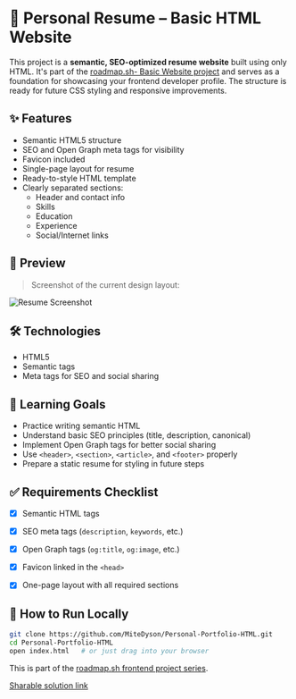 # 📄 Personal Resume – Basic HTML Website

This project is a **semantic, SEO-optimized resume website** built using only HTML. It's part of the [roadmap.sh- Basic Website project](https://roadmap.sh/projects/basic-html-website) and serves as a foundation for showcasing your frontend developer profile. The structure is ready for future CSS styling and responsive improvements.


## ✨ Features

- Semantic HTML5 structure
- SEO and Open Graph meta tags for visibility
- Favicon included
- Single-page layout for resume
- Ready-to-style HTML template
- Clearly separated sections:
  - Header and contact info
  - Skills
  - Education
  - Experience
  - Social/Internet links


## 📸 Preview

> Screenshot of the current design layout:

![Resume Screenshot](https://github.com/user-attachments/assets/e38b5a53-3c36-44a1-b9d0-6cae2c5f0000)


## 🛠️ Technologies

- HTML5
- Semantic tags
- Meta tags for SEO and social sharing


## 🧠 Learning Goals

- Practice writing semantic HTML
- Understand basic SEO principles (title, description, canonical)
- Implement Open Graph tags for better social sharing
- Use `<header>`, `<section>`, `<article>`, and `<footer>` properly
- Prepare a static resume for styling in future steps



## ✅ Requirements Checklist

- [x] Semantic HTML tags
- [x] SEO meta tags (`description`, `keywords`, etc.)
- [x] Open Graph tags (`og:title`, `og:image`, etc.)
- [x] Favicon linked in the `<head>`
- [x] One-page layout with all required sections



## 🚀 How to Run Locally

```bash
git clone https://github.com/MiteDyson/Personal-Portfolio-HTML.git
cd Personal-Portfolio-HTML
open index.html   # or just drag into your browser
```

This is part of the [roadmap.sh frontend project series](https://roadmap.sh/projects/single-page-cv).

[Sharable solution link](https://roadmap.sh/projects/basic-html-website/solutions?u=6606c717da1671f986d81d97)
